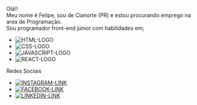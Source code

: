 Olá!!<br/>
Meu nome é Felipe, sou de Cianorte (PR) e estou procurando emprego na area de Programação.<br/>
Sou programador front-end júnior com habilidades em; 
- <img src="https://img.shields.io/badge/HTML5-E34F26?style=for-the-badge&logo=html5&logoColor=white" alt="HTML-LOGO"/>
- <img src="https://img.shields.io/badge/CSS3-1572B6?style=for-the-badge&logo=css3&logoColor=white" alt="CSS-LOGO"/><br/>
-  <img src="https://img.shields.io/badge/JavaScript-F7DF1E?style=for-the-badge&logo=javascript&logoColor=black" alt="JAVASCRIPT-LOGO" />
-  <img src="https://img.shields.io/badge/React-20232A?style=for-the-badge&logo=react&logoColor=61DAFB" alt="REACT-LOGO" />
Redes Sociais
- <a href="https://www.instagram.com/felipe_barbosa29/"> <img src="https://img.shields.io/badge/Instagram-E4405F?style=for-the-badge&logo=instagram&logoColor=white" alt="INSTAGRAM-LINK"/></a>
- <a href="https://www.facebook.com/profile.php?id=100003287902535&locale=pt_BR"> <img src="https://img.shields.io/badge/Facebook-1877F2?style=for-the-badge&logo=facebook&logoColor=white" alt="FACEBOOK-LINK"/></a>
- <a href="https://www.linkedin.com/in/felipe-barbosa-a369992b2/"> <img src="https://img.shields.io/badge/LinkedIn-0077B5?style=for-the-badge&logo=linkedin&logoColor=white" alt="LINKEDIN-LINK"/></a>
